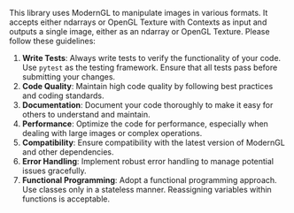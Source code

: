 This library uses ModernGL to manipulate images in various formats. It accepts either ndarrays or OpenGL Texture with Contexts as input and outputs a single image, either as an ndarray or OpenGL Texture. Please follow these guidelines:

1. **Write Tests**: Always write tests to verify the functionality of your code. Use `pytest` as the testing framework. Ensure that all tests pass before submitting your changes.
2. **Code Quality**: Maintain high code quality by following best practices and coding standards.
3. **Documentation**: Document your code thoroughly to make it easy for others to understand and maintain.
4. **Performance**: Optimize the code for performance, especially when dealing with large images or complex operations.
5. **Compatibility**: Ensure compatibility with the latest version of ModernGL and other dependencies.
6. **Error Handling**: Implement robust error handling to manage potential issues gracefully.
7. **Functional Programming**: Adopt a functional programming approach. Use classes only in a stateless manner. Reassigning variables within functions is acceptable.
